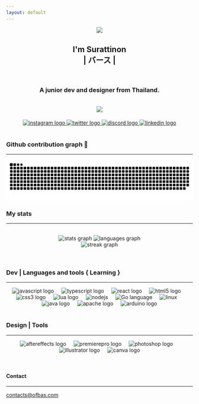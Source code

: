 ```yaml
---
layout: default
---
```


<div align="center">
  <img height="188" src="https://media.giphy.com/media/Ll22OhMLAlVDb8UQWe/giphy.gif"  />
</div>

<h2 align="center">I'm Surattinon <br>| バース |</h2>
<br>
<h3 align="center">A junior dev and designer from Thailand.</h3>

<br>
<div align="center">
  <a href="https://github.com/surattinon/" target="_blank" title="Visit github profile.">
        <img src="https://iconmonstr.com/wp-content/g/gd/makefg.php?i=../releases/preview/2012/png/iconmonstr-github-1.png&r=255&g=255&b=255" width="50"/><br>
  </a>
</div>

<br>

<div align="center">
  <a href="https://www.instagram.com/_basgetbore.d/" target="_blank">
    <img src="https://img.shields.io/static/v1?message=Instagram&logo=instagram&label=&color=E4405F&logoColor=white&labelColor=&style=for-the-badge" height="35" alt="instagram logo"  />
  </a>
  <a href="https://x.com/basushiro_suki" target="_blank">
    <img src="https://img.shields.io/static/v1?message=Twitter&logo=twitter&label=&color=1DA1F2&logoColor=white&labelColor=&style=for-the-badge" height="35" alt="twitter logo"  />
  </a>
  <a href="https://discord.com/users/235697152045744128" target="_blank">
    <img src="https://img.shields.io/static/v1?message=Discord&logo=discord&label=&color=7289DA&logoColor=white&labelColor=&style=for-the-badge" height="35" alt="discord logo"  />
  </a>
  <a href="https://www.linkedin.com/in/surattinonH/" target="_blank">
    <img src="https://img.shields.io/static/v1?message=LinkedIn&logo=linkedin&label=&color=0077B5&logoColor=white&labelColor=&style=for-the-badge" height="35" alt="linkedin logo"  />
  </a>
</div>

<br>
<h3 align="left">Github contribution graph 🐍</h3>
<hr>

<img src="https://raw.githubusercontent.com/surattinon/surattinon/output/snake.svg" alt="Snake animation" />

<br>

<h3 align="left">My stats</h3>
<hr>

<br>

<div align="center">
  <img src="https://github-readme-stats.vercel.app/api?username=surattinon&hide_title=true&hide_rank=false&show_icons=true&include_all_commits=true&count_private=true&disable_animations=false&theme=react&locale=en&hide_border=true" height="150" alt="stats graph"  />
  <img src="https://github-readme-stats.vercel.app/api/top-langs?username=surattinon&locale=en&hide_title=true&layout=compact&card_width=320&langs_count=5&theme=react&hide_border=true" height="150" alt="languages graph"  />
</div>
<div align="center">
  <img src="https://streak-stats.demolab.com?user=surattinon&locale=en&mode=daily&theme=react&hide_border=true&border_radius=5&order=3" height="170" alt="streak graph"  />
</div>

<br>

<br>

<h3 align="left">
  Dev | Languages and tools { Learning }</h3>
<hr>

<div align="center">
  <img src="https://cdn.jsdelivr.net/gh/devicons/devicon/icons/javascript/javascript-original.svg" height="30" alt="javascript logo"  />
  <img width="12" />
  <img src="https://cdn.jsdelivr.net/gh/devicons/devicon/icons/typescript/typescript-original.svg" height="30" alt="typescript logo"  />
  <img width="12" />
  <img src="https://cdn.jsdelivr.net/gh/devicons/devicon/icons/react/react-original.svg" height="30" alt="react logo"  />
  <img width="12" />
  <img src="https://cdn.jsdelivr.net/gh/devicons/devicon/icons/html5/html5-original.svg" height="30" alt="html5 logo"  />
  <img width="12" />
  <img src="https://cdn.jsdelivr.net/gh/devicons/devicon/icons/css3/css3-original.svg" height="30" alt="css3 logo"  />
  <img width="12" />
  <img src="https://cdn.jsdelivr.net/gh/devicons/devicon/icons/lua/lua-original.svg" height="30" alt="lua logo"  />
  <img width="12" />
  <img src="https://cdn.jsdelivr.net/gh/devicons/devicon/icons/nodejs/nodejs-original.svg" height="30" alt="nodejs"  />
  <img width="12" />
  <img src="https://cdn.jsdelivr.net/gh/devicons/devicon/icons/go/go-original.svg" height="30" alt="Go language"  />
  <img width="12" />
  <img src="https://cdn.jsdelivr.net/gh/devicons/devicon/icons/linux/linux-original.svg" height="30" alt="linux"  />
  <img width="12" />
  <img src="https://cdn.jsdelivr.net/gh/devicons/devicon/icons/java/java-original.svg" height="30" alt="java logo"  />
  <img width="12" />
  <img src="https://cdn.jsdelivr.net/gh/devicons/devicon/icons/apache/apache-original.svg" height="30" alt="apache logo"  />
  <img width="12" />
  <img src="https://cdn.jsdelivr.net/gh/devicons/devicon/icons/arduino/arduino-original.svg" height="30" alt="arduino logo"  />
</div>

<br>

<h3 align="left">Design | Tools</h3>
<hr>
<div align="center">
  <img src="https://cdn.jsdelivr.net/gh/devicons/devicon/icons/aftereffects/aftereffects-original.svg" height="40" alt="aftereffects logo"  />
  <img width="12" />
  <img src="https://cdn.jsdelivr.net/gh/devicons/devicon/icons/premierepro/premierepro-plain.svg" height="40" alt="premierepro logo"  />
  <img width="12" />
  <img src="https://cdn.jsdelivr.net/gh/devicons/devicon/icons/photoshop/photoshop-plain.svg" height="40" alt="photoshop logo"  />
  <img width="12" />
  <img src="https://cdn.jsdelivr.net/gh/devicons/devicon/icons/illustrator/illustrator-plain.svg" height="40" alt="illustrator logo"  />
  <img width="12" />
  <img src="https://cdn.jsdelivr.net/gh/devicons/devicon/icons/canva/canva-original.svg" height="40" alt="canva logo"  />
</div>

<br>
<br>

<h4 align="left">
  Contact
</h4>
<hr>

<a href="mailto:contacts@ofbas.com">contacts@ofbas.com</a>

<br>
<br>
